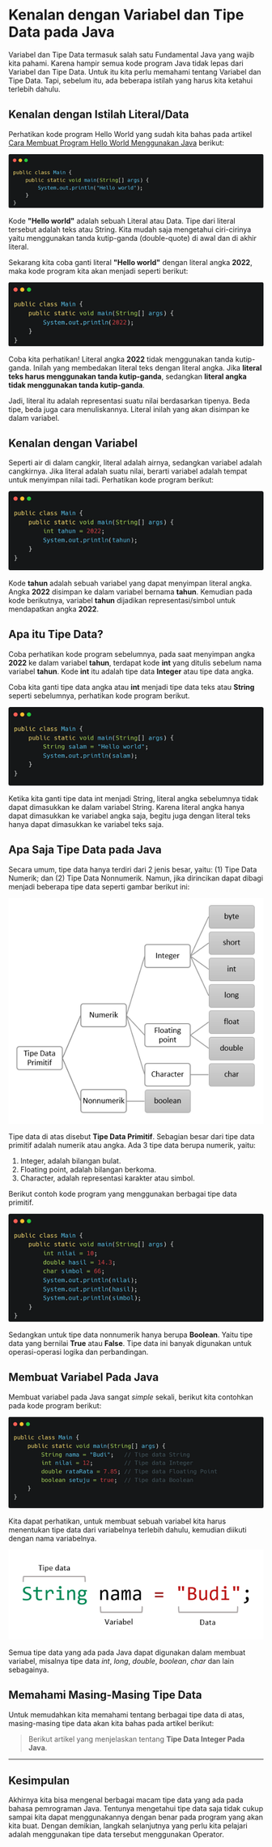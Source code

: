 # Kenalan dengan Variabel dan Tipe Data pada Java

Variabel dan Tipe Data termasuk salah satu Fundamental Java yang wajib kita pahami. Karena hampir semua kode program Java tidak lepas dari Variabel dan Tipe Data. Untuk itu kita perlu memahami tentang Variabel dan Tipe Data. Tapi, sebelum itu, ada beberapa istilah yang harus kita ketahui terlebih dahulu.

## Kenalan dengan Istilah Literal/Data

Perhatikan kode program Hello World yang sudah kita bahas pada artikel [Cara Membuat Program Hello World Menggunakan Java](https://kuliahprogramming.id/cara-membuat-program-hello-world-menggunakan-java/) berikut:

![Contoh program Hello World menggunakan Java](aset\carbon--6--1.png)

Kode **"Hello world"** adalah sebuah Literal atau Data. Tipe dari literal tersebut adalah teks atau String. Kita mudah saja mengetahui ciri-cirinya yaitu menggunakan tanda kutip-ganda (double-quote) di awal dan di akhir literal.

Sekarang kita coba ganti literal **"Hello world"** dengan literal angka **2022**, maka kode program kita akan menjadi seperti berikut:

![Kode program setelah dimodifikasi](aset\carbon--9-.png)

Coba kita perhatikan! Literal angka **2022** tidak menggunakan tanda kutip-ganda. Inilah yang membedakan literal teks dengan literal angka. Jika **literal teks harus menggunakan tanda kutip-ganda**, sedangkan **literal angka tidak menggunakan tanda kutip-ganda**.

Jadi, literal itu adalah representasi suatu nilai berdasarkan tipenya. Beda tipe, beda juga cara menuliskannya. Literal inilah yang akan disimpan ke dalam variabel.

## Kenalan dengan Variabel

Seperti air di dalam cangkir, literal adalah airnya, sedangkan variabel adalah cangkirnya. Jika literal adalah suatu nilai, berarti variabel adalah tempat untuk menyimpan nilai tadi. Perhatikan kode program berikut:

![Menggunakan variabel untuk menyimpan literal angka 2022](aset\carbon--11-.png)

Kode **tahun** adalah sebuah variabel yang dapat menyimpan literal angka. Angka **2022** disimpan ke dalam variabel bernama **tahun**. Kemudian pada kode berikutnya, variabel **tahun** dijadikan representasi/simbol untuk mendapatkan angka **2022**.

## Apa itu Tipe Data?

Coba perhatikan kode program sebelumnya, pada saat menyimpan angka **2022** ke dalam variabel **tahun**, terdapat kode **int** yang ditulis sebelum nama variabel **tahun**. Kode **int** itu adalah tipe data **Integer** atau tipe data angka.

Coba kita ganti tipe data angka atau **int** menjadi tipe data teks atau **String** seperti sebelumnya, perhatikan kode program berikut.

![Menggunakan variabel untuk menyimpan tipe data teks](aset\carbon--12-.png)

Ketika kita ganti tipe data int menjadi String, literal angka sebelumnya tidak dapat dimasukkan ke dalam variabel String. Karena literal angka hanya dapat dimasukkan ke variabel angka saja, begitu juga dengan literal teks hanya dapat dimasukkan ke variabel teks saja.

## Apa Saja Tipe Data pada Java

Secara umum, tipe data hanya terdiri dari 2 jenis besar, yaitu: (1) Tipe Data Numerik; dan (2) Tipe Data Nonnumerik. Namun, jika dirincikan dapat dibagi menjadi beberapa tipe data seperti gambar berikut ini:

![Tipe data primitif pada Java](aset\image-2.png)

Tipe data di atas disebut **Tipe Data Primitif**. Sebagian besar dari tipe data primitif adalah numerik atau angka. Ada 3 tipe data berupa numerik, yaitu:

1. Integer, adalah bilangan bulat.
2. Floating point, adalah bilangan berkoma.
3. Character, adalah representasi karakter atau simbol.

Berikut contoh kode program yang menggunakan berbagai tipe data primitif.

![Contoh kode program dengan berbagai tipe data primitif](aset\carbon--13-.png)

Sedangkan untuk tipe data nonnumerik hanya berupa **Boolean**. Yaitu tipe data yang bernilai **True** atau **False**. Tipe data ini banyak digunakan untuk operasi-operasi logika dan perbandingan.

## Membuat Variabel Pada Java

Membuat variabel pada Java sangat *simple* sekali, berikut kita contohkan pada kode program berikut:

![Kode program untuk membuat variabel](aset\carbon--23-.png)

Kita dapat perhatikan, untuk membuat sebuah variabel kita harus menentukan tipe data dari variabelnya terlebih dahulu, kemudian diikuti dengan nama variabelnya.

![Aturan umum membuat sebuah variabel](aset\image-3.png)

Semua tipe data yang ada pada Java dapat digunakan dalam membuat variabel, misalnya tipe data *int*, *long*, *double*, *boolean*, *char* dan lain sebagainya.

## Memahami Masing-Masing Tipe Data

Untuk memudahkan kita memahami tentang berbagai tipe data di atas, masing-masing tipe data akan kita bahas pada artikel berikut:

> Berikut artikel yang menjelaskan tentang **Tipe Data Integer Pada Java**.

------

## Kesimpulan

Akhirnya kita bisa mengenal berbagai macam tipe data yang ada pada bahasa pemrograman Java. Tentunya mengetahui tipe data saja tidak cukup sampai kita dapat menggunakannya dengan benar pada program yang akan kita buat. Dengan demikian, langkah selanjutnya yang perlu kita pelajari adalah menggunakan tipe data tersebut menggunakan Operator.